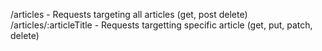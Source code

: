 /articles - Requests targeting all articles (get, post delete)
/articles/:articleTitle - Requests targetting specific article (get, put, patch, delete)
